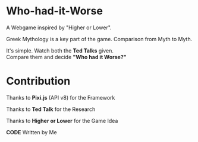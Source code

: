 # Who-had-it-Worse
A Webgame inspired by "Higher or Lower".

Greek Mythology is a key part of the game.
Comparison from Myth to Myth.

It's simple.
Watch both the **Ted Talks** given.  
Compare them and decide **"Who had it Worse?"**

# Contribution
Thanks to **Pixi.js** (API v8) for the Framework

Thanks to **Ted Talk** for the Research

Thanks to **Higher or Lower** for the Game Idea

**CODE** Written by Me
